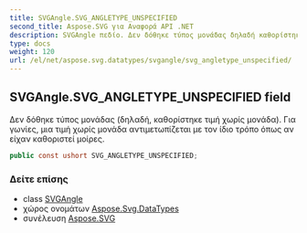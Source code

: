 ```yaml
---
title: SVGAngle.SVG_ANGLETYPE_UNSPECIFIED
second_title: Aspose.SVG για Αναφορά API .NET
description: SVGAngle πεδίο. Δεν δόθηκε τύπος μονάδας δηλαδή καθορίστηκε τιμή χωρίς μονάδα. Για γωνίες μια τιμή χωρίς μονάδα αντιμετωπίζεται με τον ίδιο τρόπο όπως αν είχαν καθοριστεί μοίρες.
type: docs
weight: 120
url: /el/net/aspose.svg.datatypes/svgangle/svg_angletype_unspecified/
---
```

## SVGAngle.SVG_ANGLETYPE_UNSPECIFIED field

Δεν δόθηκε τύπος μονάδας (δηλαδή, καθορίστηκε τιμή χωρίς μονάδα). Για γωνίες, μια τιμή χωρίς μονάδα αντιμετωπίζεται με τον ίδιο τρόπο όπως αν είχαν καθοριστεί μοίρες.

```csharp
public const ushort SVG_ANGLETYPE_UNSPECIFIED;
```

### Δείτε επίσης

* class [SVGAngle](../)
* χώρος ονομάτων [Aspose.Svg.DataTypes](../../svgangle/)
* συνέλευση [Aspose.SVG](../../../)


